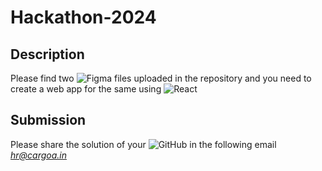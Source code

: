 # Hackathon-2024

## Description 
Please find two ![Figma](https://img.shields.io/badge/figma-%23F24E1E.svg?style=for-the-badge&logo=figma&logoColor=white) files uploaded in the repository and you need to create a web app for the same using ![React](https://img.shields.io/badge/react-%2320232a.svg?style=for-the-badge&logo=react&logoColor=%2361DAFB) 
## Submission
Please share the solution of your ![GitHub](https://img.shields.io/badge/github-%23121011.svg?style=for-the-badge&logo=github&logoColor=white) in the following email *hr@cargoa.in*
